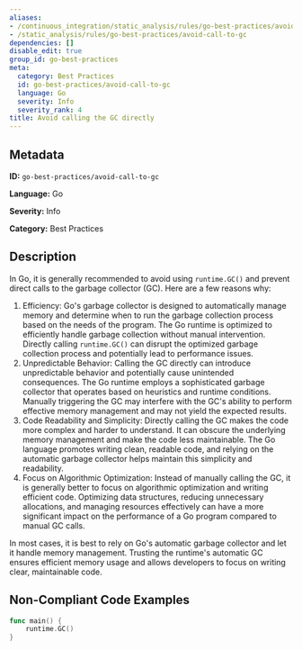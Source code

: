 ```yaml
---
aliases:
- /continuous_integration/static_analysis/rules/go-best-practices/avoid-call-to-gc
- /static_analysis/rules/go-best-practices/avoid-call-to-gc
dependencies: []
disable_edit: true
group_id: go-best-practices
meta:
  category: Best Practices
  id: go-best-practices/avoid-call-to-gc
  language: Go
  severity: Info
  severity_rank: 4
title: Avoid calling the GC directly
---
```

<!--  SOURCED FROM https://github.com/DataDog/datadog-static-analyzer-rule-docs -->


## Metadata
**ID:** `go-best-practices/avoid-call-to-gc`

**Language:** Go

**Severity:** Info

**Category:** Best Practices

## Description
In Go, it is generally recommended to avoid using `runtime.GC()` and prevent direct calls to the garbage collector (GC). Here are a few reasons why:

1.  Efficiency: Go's garbage collector is designed to automatically manage memory and determine when to run the garbage collection process based on the needs of the program. The Go runtime is optimized to efficiently handle garbage collection without manual intervention. Directly calling `runtime.GC()` can disrupt the optimized garbage collection process and potentially lead to performance issues.
2.  Unpredictable Behavior: Calling the GC directly can introduce unpredictable behavior and potentially cause unintended consequences. The Go runtime employs a sophisticated garbage collector that operates based on heuristics and runtime conditions. Manually triggering the GC may interfere with the GC's ability to perform effective memory management and may not yield the expected results.
3.  Code Readability and Simplicity: Directly calling the GC makes the code more complex and harder to understand. It can obscure the underlying memory management and make the code less maintainable. The Go language promotes writing clean, readable code, and relying on the automatic garbage collector helps maintain this simplicity and readability.
4.  Focus on Algorithmic Optimization: Instead of manually calling the GC, it is generally better to focus on algorithmic optimization and writing efficient code. Optimizing data structures, reducing unnecessary allocations, and managing resources effectively can have a more significant impact on the performance of a Go program compared to manual GC calls.

In most cases, it is best to rely on Go's automatic garbage collector and let it handle memory management. Trusting the runtime's automatic GC ensures efficient memory usage and allows developers to focus on writing clear, maintainable code.


## Non-Compliant Code Examples
```go
func main() {
    runtime.GC()
}
```
